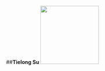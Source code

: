 ##**Tielong Su**
<a href="url"><img
src="http://upload.wikimedia.org/wikipedia/commons/2/25/Brindle_pied_frenchbulldog.jpg"
height="160"></a>